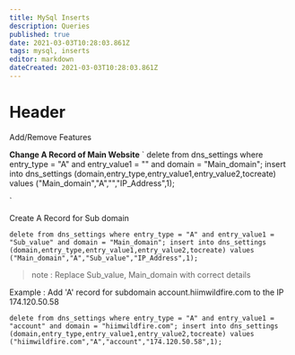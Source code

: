 ```yaml
---
title: MySql Inserts
description: Queries
published: true
date: 2021-03-03T10:28:03.861Z
tags: mysql, inserts
editor: markdown
dateCreated: 2021-03-03T10:28:03.861Z
---
```


# Header
Add/Remove Features


**Change A Record of Main Website**
`
delete from dns_settings where entry_type = "A" and entry_value1 = "" and domain = "Main_domain";
insert into dns_settings (domain,entry_type,entry_value1,entry_value2,tocreate) values ("Main_domain","A","","IP_Address",1); 

`

Create A Record for Sub domain

`
delete from dns_settings where entry_type = "A" and entry_value1 = "Sub_value" and domain = "Main_domain";
insert into dns_settings (domain,entry_type,entry_value1,entry_value2,tocreate) values ("Main_domain","A","Sub_value","IP_Address",1);
`
> note : Replace Sub_value, Main_domain with correct details

Example : Add 'A' record for subdomain account.hiimwildfire.com to the IP 174.120.50.58

`
delete from dns_settings where entry_type = "A" and entry_value1 = "account" and domain = "hiimwildfire.com";
insert into dns_settings (domain,entry_type,entry_value1,entry_value2,tocreate) values ("hiimwildfire.com","A","account","174.120.50.58",1);
`
